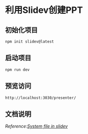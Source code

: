 # 利用Slidev创建PPT



## 初始化项目



```shell
npm init slidev@latest
```



## 启动项目

```shell
npm run dev
```



## 预览访问

```shell
http://localhost:3030/presenter/
```



## 文档说明

_Reference:_[_System file in slidev_](https://sli.dev/)


